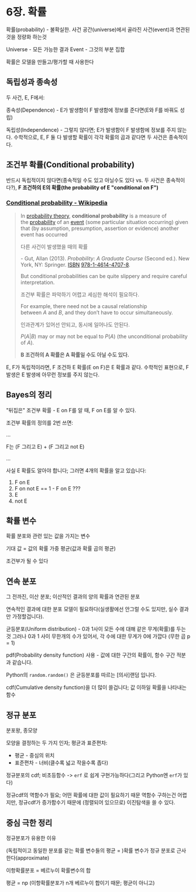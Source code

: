 # 6장. 확률

확률(probability) - 불확실한. 사건 공간(universe)에서 골라진 사건(event)과 연관된 것을 정량화 하는것

Universe - 모든 가능한 결과
Event - 그것의 부분 집합

확률은 모델을 만들고/평가할 때 사용한다

## 독립성과 종속성

두 사건, E, F에서:

종속성(Dependence) - E가 발생함이 F 발생함에 정보를 준다면(E와 F를 바꿔도 성립)

독립성(Independence) - 그렇지 않다면; E가 발생함이 F 발생함에 정보를 주지 않는다.
수학적으로, E, F 둘 다 발생할 확률이 각각 확률의 곱과 같다면 두 사건은 종속적이다.

## 조건부 확률(Conditional probability)

반드시 독립적이지 않다면(종속적일 수도 있고 아닐수도 있다 vs. 두 사건은 종속적이다?), **F 조건하의 E의 확률(the probability of E "conditional on F")**

### [Conditional probability - Wikipedia](https://en.wikipedia.org/wiki/Conditional_probability)

> In [probability theory](https://en.wikipedia.org/wiki/Probability_theory), **conditional probability** is a measure of the [probability](https://en.wikipedia.org/wiki/Probability) of an [event](https://en.wikipedia.org/wiki/Event_(probability_theory)) (some particular situation occurring) given that (by assumption, presumption, assertion or evidence) another event has occurred
>
> 다른 사건이 발생했을 때의 확률
>
> \- Gut, Allan (2013). *Probability: A Graduate Course* (Second ed.). New York, NY: Springer. [ISBN](https://en.wikipedia.org/wiki/International_Standard_Book_Number) [978-1-4614-4707-8](https://en.wikipedia.org/wiki/Special:BookSources/978-1-4614-4707-8).
>
> But conditional probabilities can be quite slippery and require careful interpretation.
>
> 조건부 확률은 파악하기 어렵고 세심한 해석이 필요하다.
>
> For example, there need not be a causal relationship between *A* and *B*, and they don’t have to occur simultaneously.
>
> 인과관계가 있어선 안되고, 동시에 일어나도 안된다.
>
> *P*(*A*|*B*) may or may not be equal to *P*(*A*) (the unconditional probability of *A*).
>
> **B 조건하의 A 확률은 A 확률일 수도 아닐 수도 있다.**

E, F가 독립적이라면, F 조건하 E 확률(E on F)은 E 확률과 같다.
수학적인 표현으로, F 발생은 E 발생에 아무런 정보를 주지 않는다.

## Bayes의 정리

"뒤집은" 조건부 확률 - E on F를 알 때, F on E를 알 수 있다.

조건부 확률의 정의를 2번 쓰면:

… 

F는 (F 그리고 E) + (F 그리고 not E)

...

사실 E 확률도 알아야 합니다; 그러면 4개의 확률을 알고 있습니다:

1. F on E
2. F on not E == 1 - F on E ???
3. E
4. not E

## 확률 변수

확률 분포와 관련 있는 값을 가지는 변수

기대 값 = 값의 확률 가중 평균(값과 확률 곱의 평균)

조건부가 될 수 있다

## 연속 분포

그 전까진, 이산 분포; 이산적인 결과의 양의 확률과 연관된 분포

연속적인 결과에 대한 분포 모델이 필요하다(실생활에선 안그럴 수도 있지만, 실수 결과만 가정할겁니다).

균등분포(Uniform distribution) - 0과 1사이 모든 수에 대해 같은 무게(확률)를 두는 것
그러나 0과 1 사이 무한개의 수가 있어서, 각 수에 대한 무게가 0에 가깝다 (무한 곱 p = 1)

pdf(Probability density function) 사용 - 값에 대한 구간의 확률이, 함수 구간 적분과 같습니다.

Python의 `random.random()` 은 균등분포를 따르는 [의사]랜덤 입니다.

cdf(Cumulative density function)을 더 많이 쓸겁니다; 값 이하일 확률을 나타내는 함수

## 정규 분포

분포왕, 종모양

모양을 결정하는 두 가지 인자; 평균과 표준편차:

* 평균 - 중심의 위치
* 표준편차 - 너비(클수록 넓고 작을수록 좁다)

정규분포의 cdf; 비초등함수  -> `erf` 로 쉽게 구현가능하다(그리고 Python엔 `erf`가 있다)

정규cdf의 역함수가 필요; 어떤 확률에 대한 값이 필요하기 때문
역함수 구하는건 어렵지만, 정규cdf가 증가함수기 때문에 (정렬되어 있으므로) 이진탐색을 쓸 수 있다.

## 중심 극한 정리

정규분포가 유용한 이유

(독립적이고 동일한 분포를 같는 확률 변수들의 평균 = )확률 변수가 정규 분포로 근사한다(approximate)

이항확률분포 = 베르누이 확률변수의 합

평균 = np (이항확률분포가 n개 베르누이 합이기 때문; 평균이 아니고)



